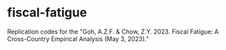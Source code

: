 # fiscal-fatigue
Replication codes for the "Goh, A.Z.F. &amp; Chow, Z.Y. 2023. Fiscal Fatigue: A Cross-Country Empirical Analysis (May 3, 2023)."

